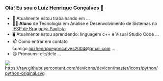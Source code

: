 ### Olá! Eu sou o Luiz Henrique Gonçalves 👋

- 🔭 Atualmente estou trabalhando em ...
- 👨‍🎓 **Aluno** de Tecnologia em Análise e Desenvolvimento de Sistemas no [IFSP de Bragança Paulista](https://bra.ifsp.edu.br/)
- 🖥️ Atualmente estou aprendendo: linguagem c++ e Visual Studio Code ...
- 📫 Como entrar em contato comigo:luizhenriquegoncalves2004@gmail.com ...
- 😄 Pronouns: ele/dele ...

[<img src="https://cdn.jsdelivr.net/gh/devicons/devicon@latest/icons/trêsdsmax/trêsdsmax-original.svg" />](https://raw.githubusercontent.com/devicons/devicon/master/icons/python/python-original.svg)https://raw.githubusercontent.com/devicons/devicon/master/icons/python/python-original.svg
          
